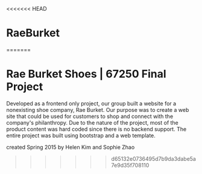 <<<<<<< HEAD
# RaeBurket
=======
# Rae Burket Shoes | 67250 Final Project

Developed as a frontend only project, our group built a website for a nonexisting shoe company, Rae Burket. Our purpose was to create a web site that could be used for customers to shop and connect with the company's philanthropy. Due to the nature of the project, most of the product content was hard coded since there is no backend support. The entire project was built using bootstrap and a web template.

created Spring 2015 by Helen Kim and Sophie Zhao
>>>>>>> d65132e0736495d7b9da3dabe5a7e9d35f708110

